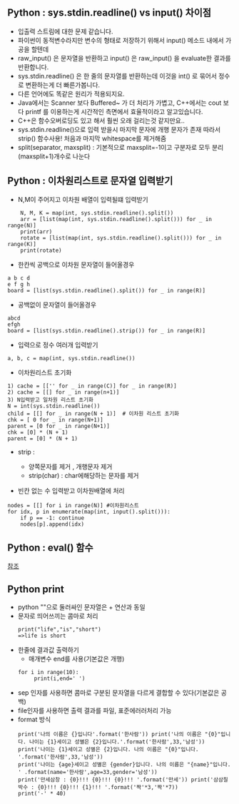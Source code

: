 ﻿## Python : sys.stdin.readline() vs input() 차이점  
* 입출력 스트림에 대한 문제 같습니다.  
* 파이썬이 동적변수라지만 변수의 형태로 저장하기 위해서 input() 메소드 내에서 가공을 할텐데  
* raw_input() 은 문자열을 반환하고 input() 은 raw_input() 을 evaluate한 결과를 반환합니다.  
* sys.stdin.readline() 은 한 줄의 문자열를 반환하는데 이것을 int() 로 묶어서 정수로 변환하는게 더 빠른가봅니다.  
* 다른 언어에도 똑같은 원리가 적용되지요.  
* Java에서는 Scanner 보다 Buffered~ 가 더 처리가 가볍고, C++에서는 cout 보다 printf 를 이용하는게 시간적인 측면에서 효율적이라고 알고있습니다.  
* C++은 함수오버로딩도 있고 해서 훨씬 오래 걸리는것 같지만요..  
* sys.stdin.readline()으로 입력 받을시 마지막 문자에 개행 문자가 존재 따라서 strip() 함수사용! 처음과 마지막 whitespace를 제거해줌
* split(separator, maxsplit) : 기본적으로 maxsplit=-1이고 구분자로 모두 분리 (maxsplit+1)개수로 나눈다


  
## Python : 이차원리스트로 문자열 입력받기  
- N,M이 주어지고 이차원 배열이 입력될떄 입력받기
```
    N, M, K = map(int, sys.stdin.readline().split())
    arr = [list(map(int, sys.stdin.readline().split())) for _ in range(N)]
    print(arr)
    rotate = [list(map(int, sys.stdin.readline().split())) for _ in range(K)]
    print(rotate)
```
  
- 한칸씩 공백으로 이차원 문자열이 들어올경우  
```  
a b c d  
e f g h  
board = [list(sys.stdin.readline().split()) for _ in range(R)]  
```  
  
* 공백없이 문자열이 들어올경우  
```
abcd  
efgh  
board = [list(sys.stdin.readline().strip()) for _ in range(R)]  
 ```
* 입력으로 정수 여러개 입력받기
```
a, b, c = map(int, sys.stdin.readline())
```
* 이차원리스트 초기화  
``` 
1) cache = [['' for _ in range(C)] for _ in range(R)]  
2) cache = [[] for _ in range(n+1)]
3) N입력받고 일차원 리스트 초기화 
N = int(sys.stdin.readline())
child = [[] for _ in range(N + 1)]  # 이차원 리스트 초기화
chk = [ 0 for _ in range(N+1)]
parent = [0 for _ in range(N+1)]
chk = [0] * (N + 1)
parent = [0] * (N + 1)
```
- strip :
	- 양쪽문자를 제거 , 개행문자 제거
	-  strip(char) : char에해당하는 문자를 제거
  
- 빈칸 없는 수 입력받고 이차원배열에 처리 
```
nodes = [[] for i in range(N)] #이차원리스트 
for idx, p in enumerate(map(int, input().split())):
    if p == -1: continue
    nodes[p].append(idx)
```
## Python : eval() 함수  
[참조](https://bluese05.tistory.com/64)


## Python print
- python ""으로 둘러싸인 문자열은 + 연산과 동일
- 문자로 띄어쓰끼는 콤마로 처리
	```
	print("life","is","short")
	=>life is short
	``` 
- 한줄에 결과값 출력하기 
	- 매개변수 end를 사용(기본값은 개행)
	```
	for i in range(10):
		 print(i,end=' ')
	```
- sep 인자를 사용하면 콤마로 구분된 문자열을 다르게 결합할 수 있다(기본값은 공백)
- file인자를 사용하면 출력 결과를 파일, 표준에러러처리 가능
- format 방식
	 ```
	 print('나의 이름은 {}입니다'.format('한사람')) print('나의 이름은 "{0}"입니다. 나이는 {1}세이고 성별은 {2}입니다.'.format('한사람',33,'남성')) 
	 print('나이는 {1}세이고 성별은 {2}입니다. 나의 이름은 "{0}"입니다. '.format('한사람',33,'남성')) 
	 print('나이는 {age}세이고 성별은 {gender}입니다. 나의 이름은 "{name}"입니다. ' .format(name='한사람',age=33,gender='남성')) 
	 print('만세삼창 : {0}!!! {0}!!! {0}!!! '.format('만세')) print('삼삼칠 박수 : {0}!!! {0}!!! {1}!!! '.format('짝'*3,'짝'*7)) 
	 print('-' * 40)
	 ```
